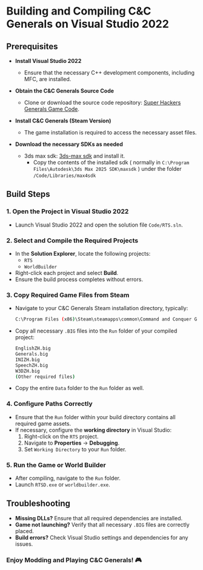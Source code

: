 # Building and Compiling C&C Generals on Visual Studio 2022

## Prerequisites

- **Install Visual Studio 2022**
   - Ensure that the necessary C++ development components, including MFC, are installed.

- **Obtain the C&C Generals Source Code**
   - Clone or download the source code repository: [Super Hackers Generals Game Code](https://github.com/TheSuperHackers/GeneralsGameCode.git).

- **Install C&C Generals (Steam Version)**
   - The game installation is required to access the necessary asset files.

- **Download the necessary SDKs as needed**
  - 3ds max sdk: [3ds-max sdk](https://aps.autodesk.com/developer/overview/3ds-max#3dsmax-sdk) and install it.
    - Copy the contents of the installed sdk ( normally in `C:\Program Files\Autodesk\3ds Max 2025 SDK\maxsdk` ) under the folder `/Code/Libraries/max4sdk`

## Build Steps

### 1. Open the Project in Visual Studio 2022

- Launch Visual Studio 2022 and open the solution file `Code/RTS.sln`.

### 2. Select and Compile the Required Projects

- In the **Solution Explorer**, locate the following projects:
  - `RTS`
  - `WorldBuilder`
- Right-click each project and select **Build**.
- Ensure the build process completes without errors.

### 3. Copy Required Game Files from Steam

- Navigate to your C&C Generals Steam installation directory, typically:

  ``` bash
  C:\Program Files (x86)\Steam\steamapps\common\Command and Conquer Generals Zero Hour\
  ```

- Copy all necessary `.BIG` files into the `Run` folder of your compiled project:

  ``` bash
  EnglishZH.big
  Generals.big
  INIZH.big
  SpeechZH.big
  W3DZH.big
  (Other required files)
  ```

- Copy the entire `Data` folder to the `Run` folder as well.

### 4. Configure Paths Correctly

- Ensure that the `Run` folder within your build directory contains all required game assets.
- If necessary, configure the **working directory** in Visual Studio:
  1. Right-click on the `RTS` project.
  2. Navigate to **Properties** → **Debugging**.
  3. Set `Working Directory` to your `Run` folder.

### 5. Run the Game or World Builder

- After compiling, navigate to the `Run` folder.
- Launch `RTSD.exe` or `worldbuilder.exe`.

## Troubleshooting

- **Missing DLLs?** Ensure that all required dependencies are installed.
- **Game not launching?** Verify that all necessary `.BIG` files are correctly placed.
- **Build errors?** Check Visual Studio settings and dependencies for any issues.

### Enjoy Modding and Playing C&C Generals! 🎮
